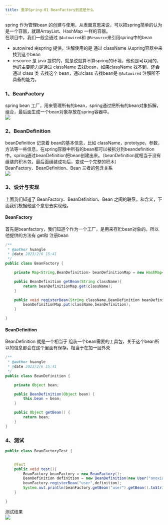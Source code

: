 ```yaml
---
title: 重学Spring-01 BeanFactory到底是什么
---
```

spring 作为管理bean 的创建与使用，从表面意思来说，可以把spring简单的认为是一个容器，就跟ArrayList、HashMap 一样的容器。<br />在项目中，我们一般会通过 `@Autowired`和 `@Resource`来引用spring中的bean

- autowired 由spring 提供，注解使用的是 通过 className 从spring容器中来找到这个bean
- resource 是 java 提供的，就是说就算不算spring的环境，他也是可以用的，他的主要能力是通过 className 去找bean，如果className 找不到，还会通过 class 类 去找这个 bean，通过class 去找bean是 `@Autowired` 注解所不具备的能力。
### 1、BeanFactory
spring bean 工厂，用来管理所有的bean，spring通过把所有的bean对象拆解，组合，最后面生成一个bean对象存放在spring容器中。<br />![](https://s3.bmp.ovh/imgs/2023/02/07/4713bfb9091b69f0.jpg)
### 2、BeanDefinition
beanDefinition 记录着 bean的基本信息，比如 className，prototype，参数，方法等一些信息，在spring容器中所有的bean都可以被拆分到beandefinition中。spring通过beanDefinition把bean创建出来。（beanDefinition就相当于没有组装的积木包，最后面组装成功后，变成一个完整的积木）<br />BeanFactory、BeanDefinition、Bean 三者的包含关系<br />![](https://s3.bmp.ovh/imgs/2023/02/07/bb74b48a0fe7a83c.jpg)
### 3、设计与实现
上面我们知道了 BeanFactory、BeanDefinition、Bean 之间的联系，和含义，下面我们根据他这个意思去实现他。
#### BeanFactory
首先是beanfactory，我们知道个作为一个工厂，是用来存贮bean对象的。所以他提供的方法有 get和 注册bean
```java
/**
 * @author huangle
 * @date 2023/2/6 15:41
 */
public class BeanFactory {

    private Map<String,BeanDefinition> beanDefinitionMap = new HashMap<String, BeanDefinition>();

    public BeanDefinition getBean(String className){
        return beanDefinitionMap.get(className);
    }

    public void registerBean(String className,BeanDefinition beanDefinition){
        beanDefinitionMap.put(className,beanDefinition);
    }

}
```
#### BeanDefinition
BeanDefinition 就是一个相当于 组装一个bean需要的工具包，关于这个bean所以的信息都会在这个里面有保存。相当于在加一层外壳
```java
/**
 * @author huangle
 * @date 2023/2/6 15:41
 */
public class BeanDefinition {

    private Object bean;

    public BeanDefinition(Object bean) {
        this.bean = bean;
    }

    public Object getBean() {
        return bean;
    }
}
```
### 4、测试
```java
public class BeanFactoryTest {


    @Test
    public void test(){
        BeanFactory beanFactory = new BeanFactory();
        BeanDefinition definition = new BeanDefinition(new User("anoxia"));
        beanFactory.registerBean("user",definition);
        System.out.println(beanFactory.getBean("user").getBean().toString());
    }

}
```
测试结果<br />![](https://s3.bmp.ovh/imgs/2023/02/08/1cf6b024e6fa65ee.png)
